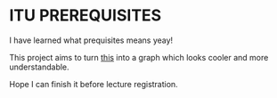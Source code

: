 # ITU PREREQUISITES
I have learned what prequisites means yeay!

This project aims to turn [this](http://www.sis.itu.edu.tr/tr/onsart/) into a graph which looks cooler and more 
understandable.

Hope I can finish it before lecture registration.